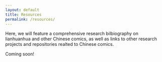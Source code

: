 ```yaml
---
layout: default
title: Resources
permalink: /resources/
---
```


Here, we will feature a comprehensive research bilbiography on lianhuanhua and other Chinese comics, as well as links to other research projects and repositories realted to Chinese comics. 

Coming soon!